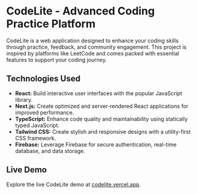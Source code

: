 # CodeLite - Advanced Coding Practice Platform

CodeLite is a web application designed to enhance your coding skills through practice, feedback, and community engagement. This project is inspired by platforms like LeetCode and comes packed with essential features to support your coding journey.

## Technologies Used

- **React:** Build interactive user interfaces with the popular JavaScript library.
- **Next.js:** Create optimized and server-rendered React applications for improved performance.
- **TypeScript:** Enhance code quality and maintainability using statically typed JavaScript.
- **Tailwind CSS:** Create stylish and responsive designs with a utility-first CSS framework.
- **Firebase:** Leverage Firebase for secure authentication, real-time database, and data storage.

## Live Demo

Explore the live CodeLite demo at [codelite.vercel.app](https://codelite.vercel.app).

